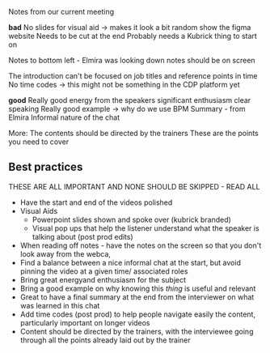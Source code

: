 

Notes from our current meeting

**bad**
No slides for visual aid -> makes it look a bit random
show the figma website
Needs to be cut at the end 
Probably needs a Kubrick thing to start on 

Notes to bottom left - Elmira was looking down 
	notes should be on screen

The introduction can't be focused on job titles and reference points in time
No time codes -> this might not be something in the CDP platform yet 

**good**
Really good energy from the speakers 
	significant enthusiasm
	clear speaking
Really good example -> why do we use BPM
Summary - from Elmira
Informal nature of the chat 

More:
The contents should be directed by the trainers
	These are the points you need to cover
	
	
## Best practices
THESE ARE ALL IMPORTANT AND NONE SHOULD BE SKIPPED -  READ ALL
- Have the start and end of the videos polished 
- Visual Aids
	- Powerpoint slides shown and spoke over (kubrick branded)
	- Visual pop ups that help the listener understand what the speaker is talking about (post prod edits)
- When reading off notes - have the notes on the screen so that you don't look away from the webca,
- Find a balance between a nice informal chat at the start, but avoid pinning the video at a given time/ associated roles
- Bring great energyand enthusiasm for the subject
- Bring a good example on why knowing this *thing* is useful and relevant
- Great to have a final summary at the end from the interviewer on what was learned in this chat
- Add time codes (post prod) to help people navigate easily the content, particularly important on longer videos
- Content should be directed by the trainers, with the interviewee going through all the points already laid out by the trainer

